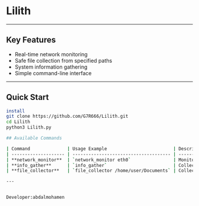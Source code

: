 # Lilith 


---

## Key Features
- Real-time network monitoring
- Safe file collection from specified paths
- System information gathering
- Simple command-line interface

---

## Quick Start
```bash
install 
git clone https://github.com/G7R666/Lilith.git
cd Lilith
python3 Lilith.py

## Available Commands

| Command              | Usage Example                         | Description                                                                                                                      |
| -------------------- | ------------------------------------- | -------------------------------------------------------------------------------------------------------------------------------- |
| **network_monitor**  | `network_monitor eth0`                | Monitors network activity on the specified interface. Detects potential attacks, unusual packet activity, and network anomalies. |
| **info_gather**      | `info_gather`                         | Collects system information such as device name, OS, CPU, and memory. Safe and non-intrusive.                                    |
| **file_collector**   | `file_collector /home/user/Documents` | Collects files from a specified directory without encrypting or modifying them. Useful for security auditing and data analysis.  |

---


Developer:abdalmohamen
